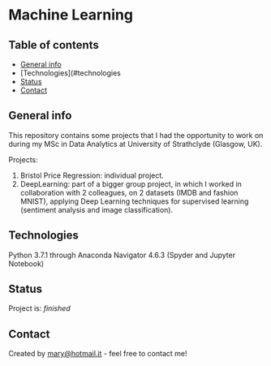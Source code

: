 # Machine Learning

## Table of contents
* [General info](#general-info)
* [Technologies](#technologies
* [Status](#status)
* [Contact](#contact)

## General info
This repository contains some projects that I had the opportunity to work on during my MSc in Data Analytics at University of Strathclyde (Glasgow, UK).

Projects:
1. Bristol Price Regression: individual project.
2. DeepLearning: part of a bigger group project, in which I worked in collaboration with 2 colleagues, on 2 datasets (IMDB and fashion MNIST), applying Deep Learning techniques for supervised learning (sentiment analysis and image classification). 

## Technologies
Python 3.7.1 through Anaconda Navigator 4.6.3 (Spyder and Jupyter Notebook)

## Status
Project is: _finished_

## Contact
Created by mary@hotmail.it - feel free to contact me!
